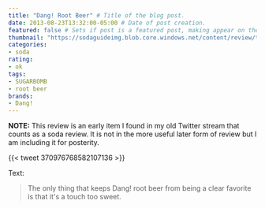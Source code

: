 ```yaml
---
title: "Dang! Root Beer" # Title of the blog post.
date: 2013-08-23T13:32:00-05:00 # Date of post creation.
featured: false # Sets if post is a featured post, making appear on the home page side bar.
thumbnail: "https://sodaguideimg.blob.core.windows.net/content/review/thumbs/dang-root-beer.jpg" # Sets thumbnail image appearing inside card on homepage.
categories:
- soda
rating:
- ok
tags:
- SUGARBOMB
- root beer
brands:
- Dang!
---
```


**NOTE:** This review is an early item I found in my old Twitter stream that counts as a soda review. It is not in the more useful later form of review but I am including it for posterity.

{{< tweet 370976768582107136 >}}

Text:
> The only thing that keeps Dang! root beer from being a clear favorite is that it's a touch too sweet.
